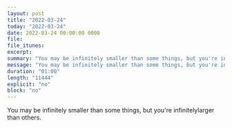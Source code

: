 ```yaml
---
layout: post
title: "2022-03-24"
today: "2022-03-24"
date: 2022-03-24 00:00:00 0000
file:
file_itunes:
excerpt:
summary: "You may be infinitely smaller than some things, but you're infinitelylarger than others."
message: "You may be infinitely smaller than some things, but you're infinitelylarger than others."
duration: "01:00"
length: "11444"
explicit: "no"
block: "no"
---
```

You may be infinitely smaller than some things, but you're infinitelylarger than others.

